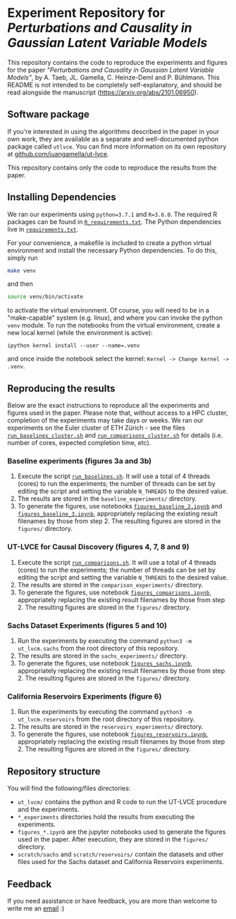# Experiment Repository for *Perturbations and Causality in Gaussian Latent Variable Models*

This repository contains the code to reproduce the experiments and figures for the paper *"Perturbations and Causality in Gaussian Latent Variable Models"*, by A. Taeb, JL. Gamella, C. Heinze-Deml and P. Bühlmann. This README is not intended to be completely self-explanatory, and should be read alongside the manuscript (https://arxiv.org/abs/2101.06950).

## Software package

If you're interested in using the algorithms described in the paper in your own work, they are available as a separate and well-documented python package called `utlvce`. You can find more information on its own repository at [github.com/juangamella/ut-lvce](https://github.com/juangamella/ut-lvce).

This repository contains only the code to reproduce the results from the paper.

## Installing Dependencies

We ran our experiments using `python=3.7.1` and `R=3.6.0`. The required R packages can be found in [`R_requirements.txt`](R_requirements.txt). The Python dependencies live in [`requirements.txt`](requirements.txt).

For your convenience, a makefile is included to create a python virtual environment and install the necessary Python dependencies. To do this, simply run

```sh
make venv
```

and then

```sh
source venv/bin/activate
```

to activate the virtual environment. Of course, you will need to be in a "make-capable" system (e.g. linux), and where you can invoke the python `venv` module. To run the notebooks from the virtual environment, create a new local kernel (while the environment is active):

```
ipython kernel install --user --name=.venv
```

and once inside the notebook select the kernel: `Kernel -> Change kernel -> .venv`.

## Reproducing the results

Below are the exact instructions to reproduce all the experiments and figures used in the paper. Please note that, without access to a HPC cluster, completion of the experiments may take days or weeks. We ran our experiments on the Euler cluster of ETH Zürich - see the files [`run_baselines_cluster.sh`](run_baselines_cluster.sh) and [`run_comparisons_cluster.sh`](run_comparisons_cluster.sh) for details (i.e. number of cores, expected completion time, etc).

### Baseline experiments (figures 3a and 3b)

1. Execute the script [`run_baselines.sh`](run_baselines.sh). It will use a total of 4 threads (cores) to run the experiments; the number of threads can be set by editing the script and setting the variable `N_THREADS` to the desired value.
2. The results are stored in the `baseline_experiments/` directory.
3. To generate the figures, use notebooks [`figures_baseline_2.ipynb`](figures_baseline_2.ipynb) and [`figures_baseline_3.ipynb`](figures_baseline_3.ipynb), appropriately replacing the existing result filenames by those from step 2. The resulting figures are stored in the `figures/` directory.

### UT-LVCE for Causal Discovery (figures 4, 7, 8 and 9)

1. Execute the script [`run_comparisons.sh`](run_comparisons.sh). It will use a total of 4 threads (cores) to run the experiments; the number of threads can be set by editing the script and setting the variable `N_THREADS` to the desired value.
2. The results are stored in the `comparison_experiments/` directory.
3. To generate the figures, use notebook [`figures_comparisons.ipynb`](figures_comparisons.ipynb), appropriately replacing the existing result filenames by those from step 2. The resulting figures are stored in the `figures/` directory.

### Sachs Dataset Experiments (figures 5 and 10)

1. Run the experiments by executing the command `python3 -m ut_lvcm.sachs` from the root directory of this repository.
2. The results are stored in the `sachs_experiments/` directory.
3. To generate the figures, use notebook [`figures_sachs.ipynb`](figures_sachs.ipynb), appropriately replacing the existing result filenames by those from step 2. The resulting figures are stored in the `figures/` directory.

### California Reservoirs Experiments (figure 6)

1. Run the experiments by executing the command `python3 -m ut_lvcm.reservoirs` from the root directory of this repository.
2. The results are stored in the `reservoirs_experiments/` directory.
3. To generate the figures, use notebook [`figures_reservoirs.ipynb`](figures_reservoirs.ipynb), appropriately replacing the existing result filenames by those from step 2. The resulting figures are stored in the `figures/` directory.

## Repository structure

You will find the following/files directories:

- `ut_lvcm/` contains the python and R code to run the UT-LVCE procedure and the experiments.
- `*_experiments` directories hold the results from executing the experiments.
- `figures_*.ipynb` are the jupyter notebooks used to generate the figures used in the paper. After execution, they are stored in the `figures/` directory.
-  `scratch/sachs` and `scratch/reservoirs/` contain the datasets and other files used for the Sachs dataset and California Reservoirs experiments.

## Feedback

If you need assistance or have feedback, you are more than welcome to write me an [email](mailto:juan.gamella@stat.math.ethz.ch) :)
